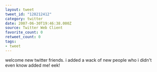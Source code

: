 ```yaml
---
layout: tweet
tweet_id: "128212412"
category: twitter
date: 2007-06-30T19:46:38.000Z
source: Twitter Web Client
favorite_count: 0
retweet_count: 0
tags:
- tweet
---
```


welcome new twitter friends. i added a wack of new people who i didn't even know added me! eek!

